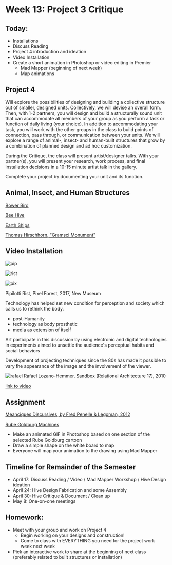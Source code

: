 # Week 13: Project 3 Critique

## Today:

- Installations
- Discuss Reading
- Project 4 introduction and ideation
- Video Installation
- Create a short animation in Photoshop or video editing in Premier
  - Mad Mapper (beginning of next week)
  - Map animations

## Project 4

Will explore the possibilities of designing and building a collective structure out of smaller, designed units. Collectively, we will devise an overall form. Then, with 1-2 partners, you will design and build a structurally sound unit that can accommodate all members of your group as you perform a task or function of daily living (your choice). In addition to accommodating your task, you will work with the other groups in the class to build points of connection, pass through, or communication between your units. We will explore a range of animal-, insect- and human-built structures that grow by a combination of planned design and ad hoc customization.

During the Critique, the class will present artist/designer talks. With your partner(s), you will present your research, work process, and final installation decisions in a 10-15 minute artist talk in the gallery.

Complete your project by documenting your unit and its function.

## Animal, Insect, and Human Structures

[Bower Bird](https://www.youtube.com/watch?v=E1zmfTr2d4c)

[Bee Hive](https://www.youtube.com/watch?v=F5rWmGe0HBI)

[Earth Ships](https://www.youtube.com/watch?v=L9jdIm7grCY)

[Thomas Hirschhorn, "Gramsci Monument"](https://www.youtube.com/watch?v=O5yyegM2u88)

## Video Installation

![pip](http://artfcity.com/wp-content/uploads/2016/12/28RISTJP4-master675-640x428.jpg)

![rist](https://static.mfah.com/app/images/eaeb845c-505b-e711-80cf-0050569125fe.636341754350419206.jpg?maxWidth=1600&maxHeight=1600&format=jpg&quality=90)

![pix](https://prismic-io.s3.amazonaws.com/masterdynamic/bb951b801a1469afade395f1c991f9649b0eec7f_blog_pipilottirist_02.jpg)

Pipilotti Rist, Pixel Forest, 2017, New Museum

Technology has helped set new condition for perception and society which calls us to rethink the body.
- post-Humanity
- technology as body prosthetic
- media as extension of itself

Art participate in this discussion by using electronic and digital technologies in experiments aimed to unsettle the audience's perceptual habits and social behaviors

Development of projecting techniques since the 80s has made it possible to vary the appearance of the image and the involvement of the viewer.

![rafael](http://www.lozano-hemmer.com/image_sets/sandbox/seoul_2018/sandbox_seoul_2018_ml_001.jpg)
Rafael Lozano-Hemmer, Sandbox (Relational Architecture 17), 2010

[link to video](http://www.lozano-hemmer.com/sandbox.php)

## Assignment

[Meanciques Discursives, by Fred Penelle & Legoman, 2012](https://vimeo.com/38945809)

[Rube Goldburg Machines](https://www.rubegoldberg.com/artwork/self-watering-palm-tree/?c=45)

- Make an animated GIF in Photoshop based on one section of the selected Rube Goldburg cartoon
- Draw a simple shape on the white board to map
- Everyone will map your animation to the drawing using Mad Mapper

## Timeline for Remainder of the Semester

- April 17: Discuss Reading / Video / Mad Mapper Workshop / Hive Design ideation
- April 24: Hive Design Fabrication and some Assembly
- April 30: Hive Critique & Document / Clean up
- May 8: One-on-one meetings

## Homework:

- Meet with your group and work on Project 4
  - Begin working on your designs and construction!
  - Come to class with EVERYTHING you need for the project work week next week
- Pick an interactive work to share at the beginning of next class (preferably related to built structures or installation)
